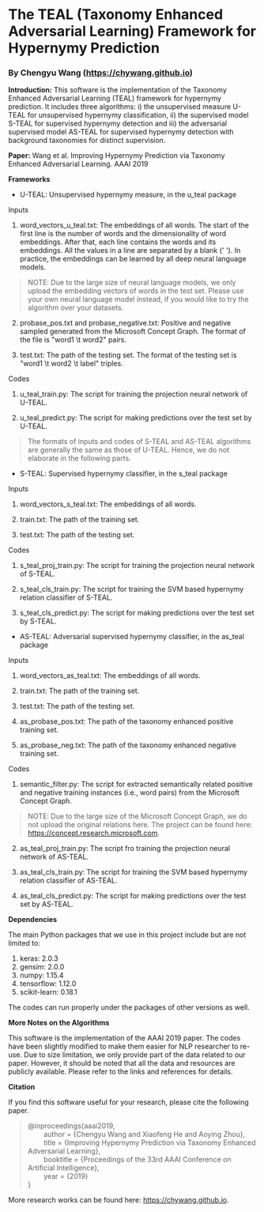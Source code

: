 # The TEAL (Taxonomy Enhanced Adversarial Learning) Framework for Hypernymy Prediction 

### By Chengyu Wang (https://chywang.github.io)

**Introduction:** This software is the implementation of the Taxonomy Enhanced Adversarial Learning (TEAL) framework for hypernymy prediction. It includes three algorithms: i) the unsupervised measure U-TEAL for unsupervised hypernymy classification, ii) the supervised model S-TEAL for supervised hypernymy detection and iii) the adversarial supervised model AS-TEAL for supervised hypernymy detection with background taxonomies for distinct supervision.

**Paper:** Wang et al. Improving Hypernymy Prediction via Taxonomy Enhanced Adversarial Learning. AAAI 2019


**Frameworks**

+ U-TEAL: Unsupervised hypernymy measure, in the u_teal package

Inputs

1. word_vectors_u_teal.txt: The embeddings of all words. The start of the first line is the number of words and the dimensionality of word embeddings. After that, each line contains the words and its embeddings. All the values in a line are separated by a blank (' '). In practice, the embeddings can be learned by all deep neural language models.

> NOTE: Due to the large size of neural language models, we only upload the embedding vectors of words in the test set. Please use your own neural language model instead, if you would like to try the algorithm over your datasets.

2. probase_pos.txt and probase_negative.txt: Positive and negative sampled generated from the Microsoft Concept Graph. The format of the file is "word1 \t word2" pairs.

3. test.txt: The path of the testing set. The format of the testing set is "word1 \t word2 \t label" triples.

Codes

1. u_teal_train.py: The script for training the projection neural network of U-TEAL.

2. u_teal_predict.py: The script for making predictions over the test set by U-TEAL.

> The formats of inputs and codes of S-TEAL and AS-TEAL algorithms are generally the same as those of U-TEAL. Hence, we do not elaborate in the following parts.

+ S-TEAL: Supervised hypernymy classifier, in the s_teal package

Inputs

1. word_vectors_s_teal.txt: The embeddings of all words. 

2. train.txt: The path of the training set.

3. test.txt: The path of the testing set. 

Codes

1. s_teal_proj_train.py: The script for training the projection neural network of S-TEAL.

2. s_teal_cls_train.py:  The script for training the SVM based hypernymy relation classifier of S-TEAL.

3. s_teal_cls_predict.py: The script for making predictions over the test set by S-TEAL.

+ AS-TEAL: Adversarial supervised hypernymy classifier, in the as_teal package

Inputs

1. word_vectors_as_teal.txt: The embeddings of all words. 

2. train.txt: The path of the training set.

3. test.txt: The path of the testing set. 

4. as_probase_pos.txt: The path of the taxonomy enhanced positive training set.

5. as_probase_neg.txt: The path of the taxonomy enhanced negative training set.

Codes

1. semantic_filter.py: The script for extracted semantically related positive and negative training instances (i.e., word pairs) from the Microsoft Concept Graph.

> NOTE: Due to the large size of the Microsoft Concept Graph, we do not upload the original relations here. The project can be found here: https://concept.research.microsoft.com.

2. as_teal_proj_train.py: The script fro training the projection neural network of AS-TEAL.

2. as_teal_cls_train.py:  The script for training the SVM based hypernymy relation classifier of AS-TEAL.

3. as_teal_cls_predict.py: The script for making predictions over the test set by AS-TEAL.

**Dependencies**

The main Python packages that we use in this project include but are not limited to:

1. keras: 2.0.3
2. gensim: 2.0.0
3. numpy: 1.15.4
4. tensorflow: 1.12.0
5. scikit-learn: 0.18.1

The codes can run properly under the packages of other versions as well.

**More Notes on the Algorithms**

This software is the implementation of the AAAI 2019 paper. The codes have been slightly modified to make them easier for NLP researcher to re-use. Due to size limitation, we only provide part of the data related to our paper. However, it should be noted that all the data and resources are publicly available. Please refer to the links and references for details.


**Citation**

If you find this software useful for your research, please cite the following paper.

> @inproceedings{aaai2019,<br/>
&emsp;&emsp; author = {Chengyu Wang and Xiaofeng He and Aoying Zhou},<br/>
&emsp;&emsp; title = {Improving Hypernymy Prediction via Taxonomy Enhanced Adversarial Learning},<br/>
&emsp;&emsp; booktitle = {Proceedings of the 33rd AAAI Conference on Artificial Intelligence},<br/>
&emsp;&emsp; year = {2019}<br/>
}

More research works can be found here: https://chywang.github.io.



